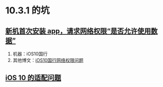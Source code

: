 # 10.3.1 的坑

## [新机首次安装 app，请求网络权限“是否允许使用数据”](http://www.cocoachina.com/ios/20161206/18304.html)

1. 机器：iOS10国行
2. 其他博文：[iOS10国行网络权限问题](http://blog.csdn.net/yan325098/article/details/53115914)

## [iOS 10 的适配问题](http://www.jianshu.com/p/f8151d556930)
